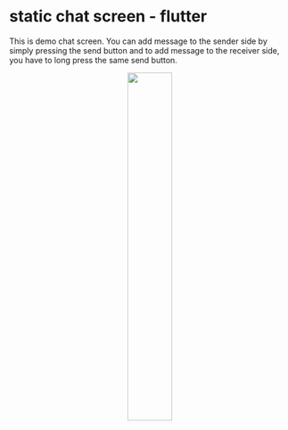 # static chat screen - flutter

This is demo chat screen. You can add message to the sender side by simply pressing the send button and to add message to the receiver side, you have to long press the same send button.

<p align="center">
  <img 
    width=40%
    height=40%
    src="https://user-images.githubusercontent.com/101565812/169024696-e781c6fd-2467-42ac-9d0f-1fc7b3aa3f2c.jpg" >
</p>
